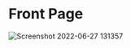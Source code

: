 # Front Page

![Screenshot 2022-06-27 131357](https://user-images.githubusercontent.com/76675748/176008403-965b4e28-f0ec-4d1e-810f-1dc13b9a8a96.png)

